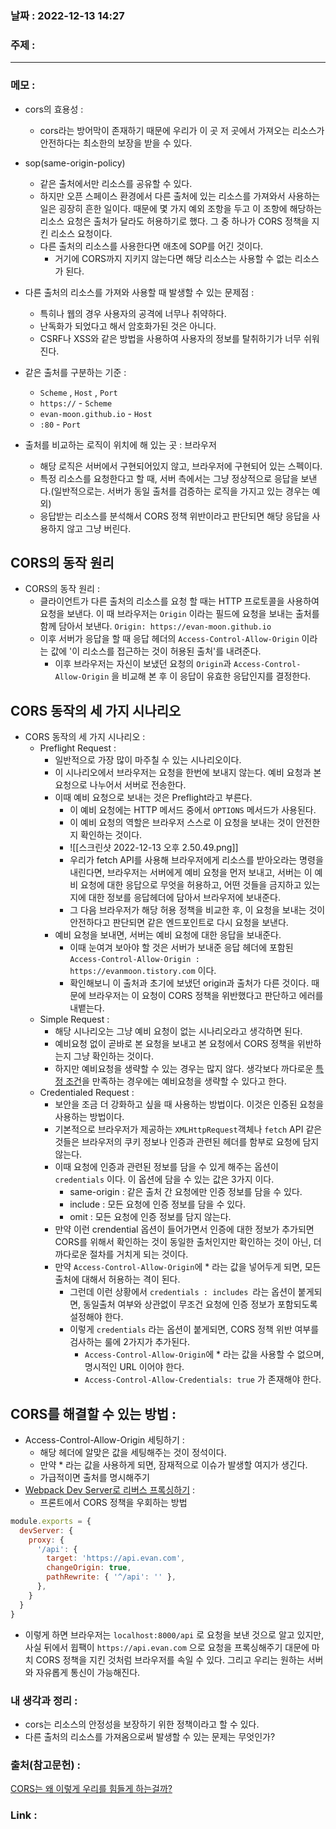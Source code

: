 ### 날짜 : 2022-12-13 14:27
### 주제 : 

---- 

### 메모 : 

- cors의 효용성 : 
	- cors라는 방어막이 존재하기 때문에 우리가 이 곳 저 곳에서 가져오는 리소스가 안전하다는 최소한의 보장을 받을 수 있다. 

- sop(same-origin-policy)
	- 같은 출처에서만 리소스를 공유할 수 있다. 
	- 하지만 오픈 스페이스 환경에서 다른 출처에 있는 리소스를 가져와서 사용하는 일은 굉장히 흔한 일이다. 때문에 몇 가지 예외 조항을 두고 이 조항에 해당하는 리소스 요청은 출처가 달라도 허용하기로 했다. 그 중 하나가 CORS 정책을 지킨 리소스 요청이다. 
	- 다른 출처의 리소스를 사용한다면 애초에 SOP를 어긴 것이다. 
		- 거기에 CORS까지 지키지 않는다면 해당 리소스는 사용할 수 없는 리소스가 된다. 

- 다른 출처의 리소스를 가져와 사용할 때 발생할 수 있는 문제점 : 
	- 특히나 웹의 경우 사용자의 공격에 너무나 취약하다. 
	- 난독화가 되었다고 해서 암호화가된 것은 아니다. 
	- CSRF나 XSS와 같은 방법을 사용하여 사용자의 정보를 탈취하기가 너무 쉬워진다. 

- 같은 출처를 구분하는 기준 : 
	- `Scheme` , `Host` , `Port`
	- `https://`  - `Scheme` 
	- `evan-moon.github.io` - `Host`
	- `:80` - `Port`

- 출처를 비교하는 로직이 위치에 해 있는 곳 : 브라우저 
	- 해당 로직은 서버에서 구현되어있지 않고, 브라우저에 구현되어 있는 스펙이다. 
	- 특정 리소스를 요청한다고 할 때, 서버 측에서는 그냥 정상적으로 응답을 보낸다.(일반적으로는. 서버가 동일 출처를 검증하는 로직을 가지고 있는 경우는 예외)
	- 응답받는 리소스를 분석해서 CORS 정책 위반이라고 판단되면 해당 응답을 사용하지 않고 그냥 버린다. 


## CORS의 동작 원리

- CORS의 동작 원리 : 
	- 클라이언트가 다른 출처의 리소스를 요청 할 때는 HTTP 프로토콜을 사용하여 요청을 보낸다. 이 때 브라우저는 `Origin` 이라는 필드에 요청을 보내는 출처를 함께 담아서 보낸다. `Origin: https://evan-moon.github.io` 
	- 이후 서버가 응답을 할 때 응답 헤더의 `Access-Control-Allow-Origin` 이라는 값에 '이 리소스를 접근하는 것이 허용된 출처'를 내려준다. 
		- 이후 브라우저는 자신이 보냈던 요청의 `Origin`과 `Access-Control-Allow-Origin` 을 비교해 본 후 이 응답이 유효한 응답인지를 결정한다. 


## CORS 동작의 세 가지 시나리오

- CORS 동작의 세 가지 시나리오 : 
	- Preflight Request : 
		- 일반적으로 가장 많이 마주칠 수 있는 시나리오이다. 
		- 이 시나리오에서 브라우저는 요청을 한번에 보내지 않는다. 예비 요청과 본 요청으로 나누어서 서버로 전송한다. 
		- 이때 예비 요청으로 보내는 것은 Preflight라고 부른다. 
			- 이 예비 요청에는 HTTP 메서드 중에서 `OPTIONS`  메서드가 사용된다.
			- 이 예비 요청의 역할은 브라우저 스스로 이 요청을 보내는 것이 안전한지 확인하는 것이다. 
			- ![[스크린샷 2022-12-13 오후 2.50.49.png]]
			- 우리가 fetch API를 사용해 브라우저에게 리소스를 받아오라는 명령을 내린다면, 브라우저는 서버에게 예비 요청을 먼저 보내고, 서버는 이 예비 요청에 대한 응답으로 무엇을 허용하고, 어떤 것들을 금지하고 있는지에 대한 정보를 응답헤더에 담아서 브라우저에 보내준다. 
			- 그 다음 브라우저가 해당 허용 정책을 비교한 후, 이 요청을 보내는 것이 안전하다고 판단되면 같은 엔드포인트로 다시 요청을 보낸다. 
		- 예비 요청을 보내면, 서버는 예비 요청에 대한 응답을 보내준다. 
			- 이때 눈여겨 보아야 할 것은 서버가 보내준 응답 헤더에 포함된 `Access-Control-Allow-Origin : https://evanmoon.tistory.com` 이다. 
			- 확인해보니 이 출처과 초기에 보냈던 origin과 출처가 다른 것이다. 때문에 브라우저는 이 요청이 CORS 정책을 위반했다고 판단하고 에러를 내뱉는다. 
	- Simple Request : 
		- 해당 시나리오는 그냥 예비 요청이 없는 시나리오라고 생각하면 된다. 
		- 예비요청 없이 곧바로 본 요청을 보내고 본 요청에서 CORS 정책을 위반하는지 그냥 확인하는 것이다. 
		- 하지만 예비요청을 생략할 수 있는 경우는 많지 않다. 생각보다 까다로운 [특정 조건](https://evan-moon.github.io/2020/05/21/about-cors/#simple-request)을 만족하는 경우에는 예비요청을 생략할 수 있다고 한다. 
	- Credentialed Request : 
		- 보안을 조금 더 강화하고 싶을 때 사용하는 방법이다. 이것은 인증된 요청을 사용하는 방법이다. 
		- 기본적으로 브라우저가 제공하는 `XMLHttpRequest`객체나 `fetch` API 같은 것들은 브라우저의 쿠키 정보나 인증과 관련된 헤더를 함부로 요청에 담지 않는다. 
		- 이때 요청에 인증과 관련된 정보를 담을 수 있게 해주는 옵션이 `credentials` 이다. 이 옵션에 담을 수 있는 값은 3가지 이다. 
			- same-origin : 같은 출처 간 요청에만 인증 정보를 담을 수 있다. 
			- include : 모든 요청에 인증 정보를 담을 수 있다. 
			- omit : 모든 요청에 인증 정보를 담지 않는다. 
		- 만약 이런 crendential 옵션이 들어가면서 인증에 대한 정보가 추가되면 CORS를 위해서 확인하는 것이 동일한 출처인지만 확인하는 것이 아닌, 더 까다로운 절차를 거치게 되는 것이다. 
		- 만약 `Access-Control-Allow-Origin`에 * 라는 값을 넣어두게 되면, 모든 출처에 대해서 허용하는 격이 된다. 
			- 그런데 이런 상황에서 `credentials : includes `라는 옵션이 붙게되면, 동일출처 여부와 상관없이 무조건 요청에 인증 정보가 포함되도록 설정해야 한다. 
			- 이렇게 `credentials` 라는 옵션이 붙게되면, CORS 정책 위반 여부를 검사하는 룰에 2가지가 추가된다. 
				-  `Access-Control-Allow-Origin`에 * 라는 값을 사용할 수 없으며, 명시적인 URL 이어야 한다. 
				- `Access-Control-Allow-Credentials: true` 가 존재해야 한다. 


## CORS를 해결할 수 있는 방법 : 

- Access-Control-Allow-Origin 세팅하기 : 
	- 해당 헤더에 알맞은 값을 세팅해주는 것이 정석이다. 
	- 만약 * 라는 값을 사용하게 되면, 잠재적으로 이슈가 발생할 여지가 생긴다. 
	- 가급적이면 출처를 명시해주기 
- [Webpack Dev Server로 리버스 프록싱하기](https://evan-moon.github.io/2020/05/21/about-cors/#webpack-dev-server%EB%A1%9C-%EB%A6%AC%EB%B2%84%EC%8A%A4-%ED%94%84%EB%A1%9D%EC%8B%B1%ED%95%98%EA%B8%B0) : 
	- 프론트에서 CORS 정책을 우회하는 방법 

```javascript
module.exports = {
  devServer: {
    proxy: {
      '/api': {
        target: 'https://api.evan.com',
        changeOrigin: true,
        pathRewrite: { '^/api': '' },
      },
    }
  }
}
```
- 이렇게 하면 브라우저는 `localhost:8000/api` 로 요청을 보낸 것으로 알고 있지만, 사실 뒤에서 윕팩이 `https://api.evan.com` 으로 요청을 프록싱해주기 대문에 마치 CORS 정책을 지킨 것처럼 브라우저를 속일 수 있다. 그리고 우리는 원하는 서버와 자유롭게 통신이 가능해진다. 



### 내 생각과 정리 : 

- cors는 리소스의 안정성을 보장하기 위한 정책이라고 할 수 있다. 
- 다른 출처의 리소스를 가져옴으로써 발생할 수 있는 문제는 무엇인가? 


### 출처(참고문헌) : 
[CORS는 왜 이렇게 우리를 힘들게 하는걸까?](https://evan-moon.github.io/2020/05/21/about-cors/)


### Link : 
